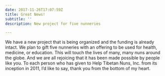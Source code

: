 ```yaml
---
date: 2017-11-26T17:07:59Z
title: Great News!
subtitle: ''
description: New project for five nunneries

---
```

We have a new project that is being organized and the funding is already intact. We plan to gift five nunneries with an offering to be used for health, medicine, or education. This will touch the lives of many, many nuns around the globe. And we are all rejoicing that it has been made possible by people like you. To each person who has given to Help Tibetan Nuns, Inc. from its inception in 2011, I’d like to say, thank you from the bottom of my heart.